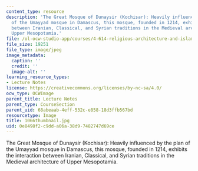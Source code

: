 ```yaml
---
content_type: resource
description: 'The Great Mosque of Dunaysir (Kochisar): Heavily influenced by the plan
  of the Umayyad mosque in Damascus, this mosque, founded in 1214, exhibits the interaction
  between Iranian, Classical, and Syrian traditions in the Medieval architecture of
  Upper Mesopotamia.'
file: /ol-ocw-studio-app/courses/4-614-religious-architecture-and-islamic-cultures-fall-2002/0e8498f2c9dda06a38d97482747d69ce_1066thumbnail.jpg
file_size: 19251
file_type: image/jpeg
image_metadata:
  caption: ''
  credit: ''
  image-alt: ''
learning_resource_types:
- Lecture Notes
license: https://creativecommons.org/licenses/by-nc-sa/4.0/
ocw_type: OCWImage
parent_title: Lecture Notes
parent_type: CourseSection
parent_uid: 68abeaab-4eff-532c-e858-18d3ffb567bd
resourcetype: Image
title: 1066thumbnail.jpg
uid: 0e8498f2-c9dd-a06a-38d9-7482747d69ce
---
```

The Great Mosque of Dunaysir (Kochisar): Heavily influenced by the plan of the Umayyad mosque in Damascus, this mosque, founded in 1214, exhibits the interaction between Iranian, Classical, and Syrian traditions in the Medieval architecture of Upper Mesopotamia.